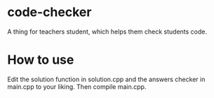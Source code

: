 # code-checker
A thing for teachers student, which helps them check students code.
# How to use
Edit the solution function in solution.cpp and the answers checker in main.cpp to your liking. Then compile main.cpp.
